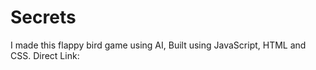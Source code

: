 # Secrets
I made this flappy bird game using AI, Built using JavaScript, HTML and CSS.
Direct Link:
